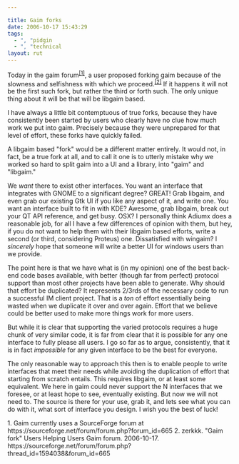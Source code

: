 ```yaml
---

title: Gaim forks
date: 2006-10-17 15:43:29
tags:
  - ", "pidgin
  - ", "technical
layout: rut
---
```


Today in the gaim forum<sup>[\[1\]][ref1]</sup>, a user proposed forking gaim because of the slowness and selfishness with which we proceed.<sup>[\[2\]][ref2]</sup>  If it happens it will not be the first such fork, but rather the third or forth such.  The only unique thing about it will be that will be libgaim based.

I have always a little bit contemptuous of true forks, because they have consistently been started by users who clearly have no clue how much work we put into gaim.  Precisely because they were unprepared for that level of effort, these forks have quickly failed.

A libgaim based "fork" would be a different matter entirely.  It would not, in fact, be a true fork at all, and to call it one is to utterly mistake why we worked so hard to split gaim into a UI and a library, into "gaim" and "libgaim."

We *want* there to exist other interfaces.  You want an interface that integrates with GNOME to a significant degree?  GREAT!  Grab libgaim, and even grab our existing Gtk UI if you like any aspect of it, and write one.  You want an interface built to fit in with KDE?  Awesome, grab libgaim, break out your QT API reference, and get busy.  OSX?  I personally think Adiumx does a reasonable job, for all I have a few differences of opinion with them, but hey, if you do not want to help them with their libgaim based efforts, write a second (or third, considering Proteus) one.  Dissatisfied with wingaim?  I *sincerely* hope that someone will write a better UI for windows users than we provide.  

The point here is that we have what is (in my opinion) one of the best back-end code bases available, with better (though far from perfect) protocol support than most other projects have been able to generate.  Why should that effort be duplicated?  It represents 2/3rds of the necessary code to run a successful IM client project.  That is a *ton* of effort essentially being wasted when we duplicate it over and over again.  Effort that we believe could be better used to make more things work for more users.

But while it is clear that supporting the varied protocols requires a huge chunk of very similar code, it is far from clear that it is possible for any one interface to fully please all users.  I go so far as to argue, consistently, that it is in fact *impossible* for any given interface to be the best for everyone.

The only reasonable way to approach this then is to enable people to write interfaces that meet their needs while avoiding the duplication of effort that starting from scratch entails.  This requires libgaim, or at least some equivalent.  We here in gaim could never support the N interfaces that we foresee, or at least hope to see, eventually existing.  But now we will not need to.  The source is there for your use, grab it, and lets see what you can do with it, what sort of interface you design.  I wish you the best of luck!


<div markdown="1" class="postrefs">
1.  Gaim currently uses a SourceForge forum at https://sourceforge.net/forum/forum.php?forum_id=665
2. zerkkk.  "Gaim fork"  Users Helping Users Gaim forum.  2006-10-17.  https://sourceforge.net/forum/forum.php?thread_id=1594038&forum_id=665
</div>

[ref1]: https://sourceforge.net/forum/forum.php?forum_id=665 "Users Helping Users, Gaim SourceForge forum"
[ref2]: https://sourceforge.net/forum/forum.php?thread_id=1594038&forum_id=665 "Gaim Fork"

